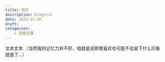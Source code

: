 ```yaml
---
title: 测试
description: blog+111
date: 2023-11-30
draft: 
categories:
    - 蓝色日暮
---
```

文本文本
（当然我的记忆力并不好，咱就是说即使喜欢也可能不会留下什么印象就是了...）